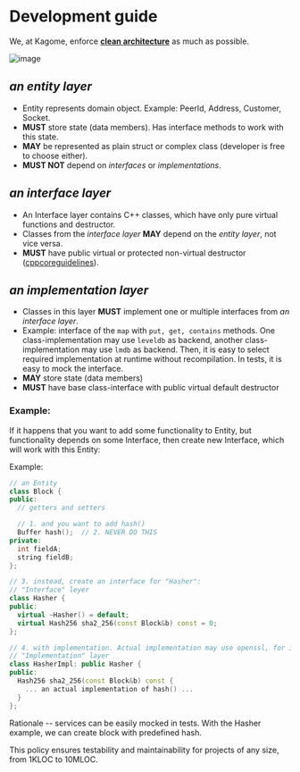 # Development guide

We, at Kagome, enforce [**clean architecture**](https://blog.cleancoder.com/uncle-bob/2012/08/13/the-clean-architecture.html) as much as possible.

![image](https://user-images.githubusercontent.com/1867551/54831402-f2a86780-4cc2-11e9-9608-15490c1548ab.png)

## *an entity layer*

- Entity represents domain object. Example: PeerId, Address, Customer, Socket.
- **MUST** store state (data members). Has interface methods to work with this state.
- **MAY** be represented as plain struct or complex class (developer is free to choose either).
- **MUST NOT** depend on *interfaces* or *implementations*.

## *an interface layer*

- An Interface layer contains C++ classes, which have only pure virtual functions and destructor.
- Classes from the *interface layer* **MAY** depend on the *entity layer*, not vice versa.
- **MUST** have public virtual or protected non-virtual destructor ([cppcoreguidelines](https://github.com/isocpp/CppCoreGuidelines/blob/master/CppCoreGuidelines.md#Rc-dtor-virtual)).

## *an implementation layer*

- Classes in this layer **MUST** implement one or multiple interfaces from *an interface layer*.
- Example: interface of the `map` with `put, get, contains` methods. One class-implementation may use `leveldb` as backend, another class-implementation may use `lmdb` as backend. Then, it is easy to select required implementation at runtime without recompilation. In tests, it is easy to mock the interface.
- **MAY** store state (data members)
- **MUST** have base class-interface with public virtual default destructor


### Example:

If it happens that you want to add some functionality to Entity, but functionality depends on some Interface, then create new Interface, which will work with this Entity:

Example:

```C++
// an Entity
class Block {
public:
  // getters and setters

  // 1. and you want to add hash()
  Buffer hash();  // 2. NEVER DO THIS
private:
  int fieldA;
  string fieldB;
};

// 3. instead, create an interface for "Hasher":
// "Interface" leyer
class Hasher {
public:
  virtual ~Hasher() = default;
  virtual Hash256 sha2_256(const Block&b) const = 0;
};

// 4. with implementation. Actual implementation may use openssl, for instance.
// "Implementation" layer
class HasherImpl: public Hasher {
public:
  Hash256 sha2_256(const Block&b) const {
    ... an actual implementation of hash() ...
  }
};

```

Rationale -- services can be easily mocked in tests. With the Hasher example, we can create block with predefined hash.

This policy ensures testability and maintainability for projects of any size, from 1KLOC to 10MLOC.

